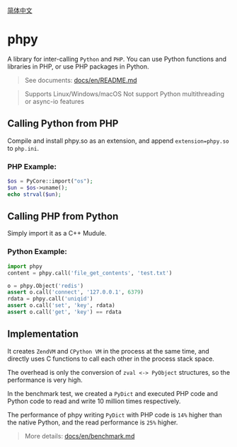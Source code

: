 [简体中文](README-CN.md)

# phpy

A library for inter-calling `Python` and `PHP`. 
You can use Python functions and libraries in PHP, or use PHP packages in Python.

> See documents: [docs/en/README.md](docs/en/README.md)



> Supports Linux/Windows/macOS
> Not support Python multithreading or async-io features

## Calling Python from PHP

Compile and install phpy.so as an extension, and append `extension=phpy.so` to `php.ini`.

### PHP Example:

```php
$os = PyCore::import("os");
$un = $os->uname();
echo strval($un);
```

## Calling PHP from Python
Simply import it as a C++ Mudule.

### Python Example:
```python
import phpy
content = phpy.call('file_get_contents', 'test.txt')

o = phpy.Object('redis')
assert o.call('connect', '127.0.0.1', 6379)
rdata = phpy.call('uniqid')
assert o.call('set', 'key', rdata)
assert o.call('get', 'key') == rdata
```


## Implementation

It creates `ZendVM` and `CPython VM` in the process at the same time, and directly uses C functions to call each other in the process stack space.

The overhead is only the conversion of `zval <-> PyObject` structures, so the performance is very high.

In the benchmark test, we created a `PyDict` and executed PHP code and Python code to read and write 10 million times respectively.

The performance of phpy writing `PyDict` with PHP code is `14%` higher than the native Python, and the read performance is `25%` higher.

> More details: [docs/en/benchmark.md](docs/en/benchmark.md)
